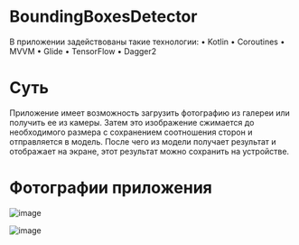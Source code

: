   # BoundingBoxesDetector
В приложении задействованы такие технологии:
 • Kotlin
 • Coroutines
 • MVVM
 • Glide
 • TensorFlow
 • Dagger2
  # Суть
Приложение имеет возможность загрузить фотографию из галереи или получить ее из камеры. 
Затем это изображение сжимается до необходимого размера с сохранением соотношения сторон и отправляется в модель.
После чего из модели получает результат и отображает на экране, этот результат можно сохранить на устройстве. 
  # Фотографии приложения
![image](https://github.com/kirlozavr/BoundingBoxesDetector/assets/114796369/dd91c02c-ff41-4bfb-9c6d-f0c3d88761dd)

![image](https://github.com/kirlozavr/BoundingBoxesDetector/assets/114796369/5b4e4b1a-e12e-4ef4-9a17-3ca3b335b4d2)
